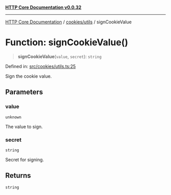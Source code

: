 [**HTTP Core Documentation v0.0.32**](../../../README.md)

***

[HTTP Core Documentation](../../../modules.md) / [cookies/utils](../README.md) / signCookieValue

# Function: signCookieValue()

> **signCookieValue**(`value`, `secret`): `string`

Defined in: [src/cookies/utils.ts:25](https://github.com/stonemjs/http-core/blob/680e946aeb5100b42b4836417719aba730586478/src/cookies/utils.ts#L25)

Sign the cookie value.

## Parameters

### value

`unknown`

The value to sign.

### secret

`string`

Secret for signing.

## Returns

`string`
